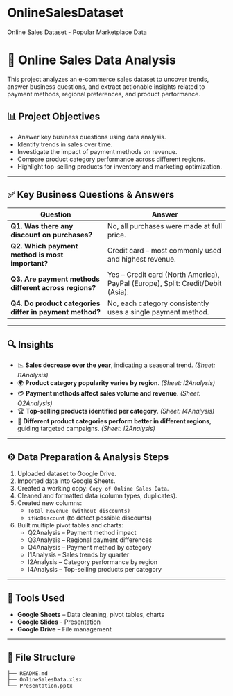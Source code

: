 # OnlineSalesDataset
Online Sales Dataset - Popular Marketplace Data

# 🛒 Online Sales Data Analysis

This project analyzes an e-commerce sales dataset to uncover trends, answer business questions, and extract actionable insights related to payment methods, regional preferences, and product performance.

## 📊 Project Objectives

- Answer key business questions using data analysis.
- Identify trends in sales over time.
- Investigate the impact of payment methods on revenue.
- Compare product category performance across different regions.
- Highlight top-selling products for inventory and marketing optimization.

---

## ✅ Key Business Questions & Answers

| Question | Answer |
|---------|--------|
| **Q1. Was there any discount on purchases?** | No, all purchases were made at full price. |
| **Q2. Which payment method is most important?** | Credit card – most commonly used and highest revenue. |
| **Q3. Are payment methods different across regions?** | Yes – Credit card (North America), PayPal (Europe), Split: Credit/Debit (Asia). |
| **Q4. Do product categories differ in payment method?** | No, each category consistently uses a single payment method. |

---

## 🔍 Insights

- 📉 **Sales decrease over the year**, indicating a seasonal trend. *(Sheet: I1Analysis)*
- 🌍 **Product category popularity varies by region**. *(Sheet: I2Analysis)*
- 💳 **Payment methods affect sales volume and revenue**. *(Sheet: Q2Analysis)*
- 🏆 **Top-selling products identified per category**. *(Sheet: I4Analysis)*
- 🎯 **Different product categories perform better in different regions**, guiding targeted campaigns. *(Sheet: I2Analysis)*

---

## ⚙️ Data Preparation & Analysis Steps

1. Uploaded dataset to Google Drive.
2. Imported data into Google Sheets.
3. Created a working copy: `Copy of Online Sales Data`.
4. Cleaned and formatted data (column types, duplicates).
5. Created new columns:
   - `Total Revenue (without discounts)`
   - `ifNoDiscount` (to detect possible discounts)
6. Built multiple pivot tables and charts:
   - Q2Analysis – Payment method impact
   - Q3Analysis – Regional payment differences
   - Q4Analysis – Payment method by category
   - I1Analysis – Sales trends by quarter
   - I2Analysis – Category performance by region
   - I4Analysis – Top-selling products per category

---

## 🧰 Tools Used

- **Google Sheets** – Data cleaning, pivot tables, charts
- **Google Slides** - Presentation
- **Google Drive** – File management

---

## 📁 File Structure

```text
├── README.md
├── OnlineSalesData.xlsx
└── Presentation.pptx
